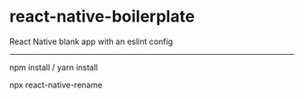 # react-native-boilerplate
React Native blank app with an eslint config

_______________________________________________________

npm install / yarn install

npx react-native-rename <newname>
